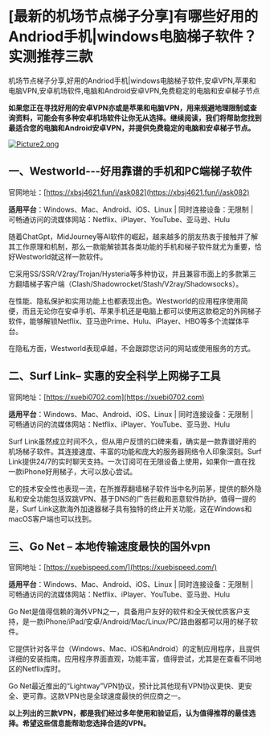 # [最新的机场节点梯子分享]有哪些好用的Andriod手机|windows电脑梯子软件？实测推荐三款
机场节点梯子分享,好用的Andriod手机|windows电脑梯子软件,安卓VPN,苹果和电脑VPN,安卓机场软件,电脑和Android安卓VPN,免费稳定的电脑和安卓梯子节点

**如果您正在寻找好用的安卓VPN亦或是苹果和电脑VPN，用来规避地理限制或查询资料，可能会有多种安卓机场软件让你无从选择。继续阅读，我们将帮助您找到最适合您的电脑和Android安卓VPN，并提供免费稳定的电脑和安卓梯子节点。**

[![Picture2.png](https://p.inari.site/usr/795/6725a90a8234b.png)](https://p.inari.site/usr/795/6725a90a8234b.png)

## 一、Westworld---好用靠谱的手机和PC端梯子软件
官网地址：[https://xbsj4621.fun/i/ask082](https://xbsj4621.fun/i/ask082)

**适用平台**：Windows、Mac、Android、iOS、Linux | 同时连接设备：无限制  | 可畅通访问的流媒体网站：Netflix、iPlayer、YouTube、亚马逊、Hulu 

随着ChatGpt，MidJourney等AI软件的崛起，越来越多的朋友热衷于接触并了解其工作原理和机制，那么一款能解锁其各类功能的手机和梯子软件就尤为重要，恰好Westworld就这样一款软件。

它采用SS/SSR/V2ray/Trojan/Hysteria等多种协议，并且兼容市面上的多款第三方翻墙梯子客户端（Clash/Shadowrocket/Stash/V2ray/Shadowsocks）。

在性能、隐私保护和实用功能上也都表现出色。Westworld的应用程序使用简便，而且无论你在安卓手机、苹果手机还是电脑上都可以使用这款稳定的外网梯子软件，能够解锁Netflix、亚马逊Prime、Hulu、iPlayer、HBO等多个流媒体平台。

在隐私方面，Westworld表现卓越，不会跟踪您访问的网站或使用服务的方式。

## 二、Surf  Link– 实惠的安全科学上网梯子工具
官网地址：[https://xuebi0702.com](https://xuebi0702.com)

**适用平台**：Windows、Mac、Android、iOS、Linux | 同时连接设备：无限制 | 可畅通访问的流媒体网站：Netflix、iPlayer、YouTube、亚马逊、Hulu

Surf  Link虽然成立时间不久，但从用户反馈的口碑来看，确实是一款靠谱好用的机场梯子软件。其连接速度、丰富的功能和庞大的服务器网络令人印象深刻。Surf  Link提供24/7的实时聊天支持。一次订阅可在无限设备上使用，如果你一直在找一款iPhone好用梯子，大可以放心尝试。

它的技术安全性也表现一流，在所推荐翻墙梯子软件当中名列前茅，提供的额外隐私和安全功能包括双跳VPN、基于DNS的广告拦截和恶意软件防护。值得一提的是，Surf  Link这款海外加速器梯子具有独特的终止开关功能，这在Windows和macOS客户端也可以找到。

## 三、Go Net – 本地传输速度最快的国外vpn
官网地址：[https://xuebispeed.com/](https://xuebispeed.com/)

**适用平台**：Windows、Mac、Android、iOS、Linux | 同时连接设备：无限制  | 可畅通访问的流媒体网站：Netflix、iPlayer、YouTube、亚马逊、Hulu 

Go Net是值得信赖的海外VPN之一，具备用户友好的软件和全天候优质客户支持，是一款iPhone/iPad/安卓/Android/Mac/Linux/PC/路由器都可以用的梯子软件。

它提供针对各平台（Windows、Mac、iOS和Android）的定制应用程序，且提供详细的安装指南。应用程序界面直观，功能丰富，值得尝试，尤其是在查看不同地区的Netflix库时。

Go Net最近推出的“Lightway”VPN协议，预计比其他现有VPN协议更快、更安全、更可靠。这款VPN也是全球速度最快的供应商之一。

**以上列出的三款VPN，都是我们经过多年使用和验证后，认为值得推荐的最佳选择。希望这些信息能帮助您选择合适的VPN。**
